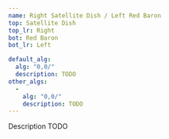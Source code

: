 ```yaml
---
name: Right Satellite Dish / Left Red Baron
top: Satellite Dish
top_lr: Right
bot: Red Baron
bot_lr: Left

default_alg:
  alg: "0,0/"
  description: TODO
other_algs:
  -
    alg: "0,0/"
    description: TODO
---
```


Description TODO

